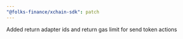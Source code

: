 ```yaml
---
"@folks-finance/xchain-sdk": patch
---
```


Added return adapter ids and return gas limit for send token actions
